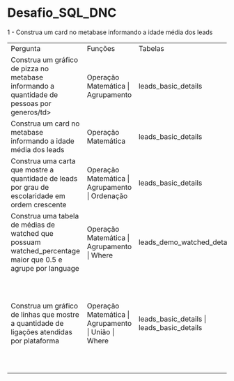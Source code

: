 # Desafio_SQL_DNC

1 - Construa um card no metabase informando a idade média dos leads

<table align="center">
  <tr>
   <td>Pergunta</td>
   <td>Funções</td>
   <td>Tabelas</td>
   <td>Query</td>
  </tr>
  
  <tr>
   <td>Construa um gráfico de pizza no metabase informando a quantidade de pessoas por generos/td>
   <td>Operação Matemática | Agrupamento</td>
   <td>leads_basic_details</td>
   <td>select gender as Generos, count(gender) as Quantidade
    from leads_basic_details
    group by gender </td>
  </tr>
  
  
  <tr>
   <td>Construa um card no metabase informando a idade média dos leads</td>
   <td>Operação Matemática</td>
   <td>leads_basic_details</td>
   <td>select avg(age) from leads_basic_details</td>
  </tr>
  
  <tr>
   <td>Construa uma carta que mostre a quantidade de leads por grau de escolaridade em ordem crescente</td>
   <td>Operação Matemática | Agrupamento | Ordenação</td>
   <td>leads_basic_details</td>
   <td>select current_education, count(current_education) as Quantidade from leads_basic_details
    group by current_education
    order by count(current_education)</td>
  </tr>
  
  <tr>
   <td>Construa uma tabela de médias de watched que possuam watched_percentage maior que 0.5 e agrupe por language</td>
   <td>Operação Matemática | Agrupamento | Where</td>
   <td>leads_demo_watched_details</td>
   <td>select language, avg(watched_percentage) as Porcentagem from leads_demo_watched_details
    where watched_percentage > 0.5
    group by language</td>
  </tr>
  
  <tr>
   <td>Construa um gráfico de linhas que mostre a quantidade de ligações atendidas por plataforma</td>
   <td>Operação Matemática | Agrupamento | União | Where</td>
   <td>leads_basic_details | leads_basic_details</td>
   <td>select A.jnr_sm_id, count(A.call_status), A.call_done_date, B.current_city from leads_interaction_details A
    left join leads_basic_details B
    on A.lead_id = B.lead_id
    WHERE A.call_status = "successful"
    group by A.jnr_sm_id, B.current_city, A.call_done_date</td>
  </tr>
</table>
